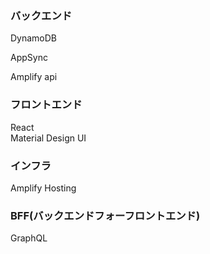 ### バックエンド

DynamoDB

AppSync

Amplify api

### フロントエンド
React <br/>
Material Design UI

### インフラ
Amplify Hosting

### BFF(バックエンドフォーフロントエンド)
GraphQL
